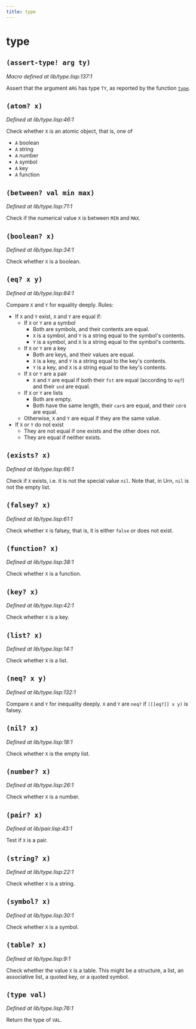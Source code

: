 ```yaml
---
title: type
---
```

# type
## `(assert-type! arg ty)`
*Macro defined at lib/type.lisp:137:1*

Assert that the argument `ARG` has type `TY`, as reported by the function
[`type`](lib.type.md#type-val).

## `(atom? x)`
*Defined at lib/type.lisp:46:1*

Check whether `X` is an atomic object, that is, one of
- `A` boolean
- `A` string
- `A` number
- `A` symbol
- `A` key
- `A` function

## `(between? val min max)`
*Defined at lib/type.lisp:71:1*

Check if the numerical value `X` is between
`MIN` and `MAX`.

## `(boolean? x)`
*Defined at lib/type.lisp:34:1*

Check whether `X` is a boolean.

## `(eq? x y)`
*Defined at lib/type.lisp:84:1*

Compare `X` and `Y` for equality deeply.
Rules:
- If `X` and `Y` exist, `X` and `Y` are equal if:
  - If `X` or `Y` are a symbol
    - Both are symbols, and their contents are equal.
    - `X` is a symbol, and `Y` is a string equal to the symbol's contents.
    - `Y` is a symbol, and `X` is a string equal to the symbol's contents.
  - If `X` or `Y` are a key
    - Both are keys, and their values are equal.
    - `X` is a key, and `Y` is a string equal to the key's contents.
    - `Y` is a key, and `X` is a string equal to the key's contents.
  - If `X` or `Y` are a pair
    - `X` and `Y` are equal if both their `fst` are equal (according to `eq?`)
      and their `snd` are equal.
  - If `X` or `Y` are lists
    - Both are empty.
    - Both have the same length, their `car`s are equal, and their `cdr`s
      are equal.
  - Otherwise, `X` and `Y` are equal if they are the same value.
- If `X` or `Y` do not exist
  - They are not equal if one exists and the other does not.
  - They are equal if neither exists.  

## `(exists? x)`
*Defined at lib/type.lisp:66:1*

Check if `X` exists, i.e. it is not the special value `nil`.
Note that, in Urn, `nil` is not the empty list.

## `(falsey? x)`
*Defined at lib/type.lisp:61:1*

Check whether `X` is falsey, that is, it is either `false` or does
not exist.

## `(function? x)`
*Defined at lib/type.lisp:38:1*

Check whether `X` is a function.

## `(key? x)`
*Defined at lib/type.lisp:42:1*

Check whether `X` is a key.

## `(list? x)`
*Defined at lib/type.lisp:14:1*

Check whether `X` is a list.

## `(neq? x y)`
*Defined at lib/type.lisp:132:1*

Compare `X` and `Y` for inequality deeply. `X` and `Y` are `neq?`
if `([[eq?]] x y)` is falsey.

## `(nil? x)`
*Defined at lib/type.lisp:18:1*

Check whether `X` is the empty list.

## `(number? x)`
*Defined at lib/type.lisp:26:1*

Check whether `X` is a number.

## `(pair? x)`
*Defined at lib/pair.lisp:43:1*

Test if `X` is a pair.

## `(string? x)`
*Defined at lib/type.lisp:22:1*

Check whether `X` is a string.

## `(symbol? x)`
*Defined at lib/type.lisp:30:1*

Check whether `X` is a symbol.

## `(table? x)`
*Defined at lib/type.lisp:9:1*

Check whether the value `X` is a table. This might be a structure,
a list, an associative list, a quoted key, or a quoted symbol.

## `(type val)`
*Defined at lib/type.lisp:76:1*

Return the type of `VAL`.

